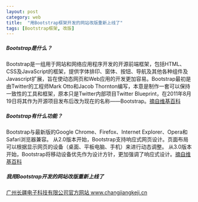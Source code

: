 ```yaml
---
layout: post
category: web
title:  "用Bootstrap框架开发的网站改版重新上线了"
tags: [Bootstrap框架, 改版]
---
```


##### Bootstrap是什么？
Bootstrap是一组用于网站和网络应用程序开发的开源前端框架，包括HTML、CSS及JavaScript的框架，提供字体排印、窗体、按钮、导航及其他各种组件及Javascript扩展，旨在使动态网页和Web应用的开发更加容易。Bootstrap最初是由Twitter的工程师Mark Otto和Jacob Thornton编写，本意是制作一套可以保持一致性的工具和框架，原本只是Twitter内部项目Twitter Blueprint，在2011年8月19日将其作为开源项目发布后改为现在的名称——Bootstrap。[摘自维基百科](https://zh.wikipedia.org/wiki/Bootstrap)

##### Bootstrap有什么功能？
Bootstrap与最新版的Google Chrome、Firefox、Internet Explorer、Opera和Safari浏览器兼容。
从2.0版本开始，Bootstrap支持响应式网页设计。页面布局可以根据显示网页的设备（桌面、平板电脑、手机）来进行动态调整。
从3.0版本开始，Bootstrap将移动设备优先作为设计方针，更加强调了响应式设计。[摘自维基百科](https://zh.wikipedia.org/wiki/Bootstrap)

##### 我用Bootstrap开发的网站改版重新上线了
[广州长疆电子科技有限公司官方网站 www.changjiangkeji.cn ](http://www.changjiangkeji.cn/)